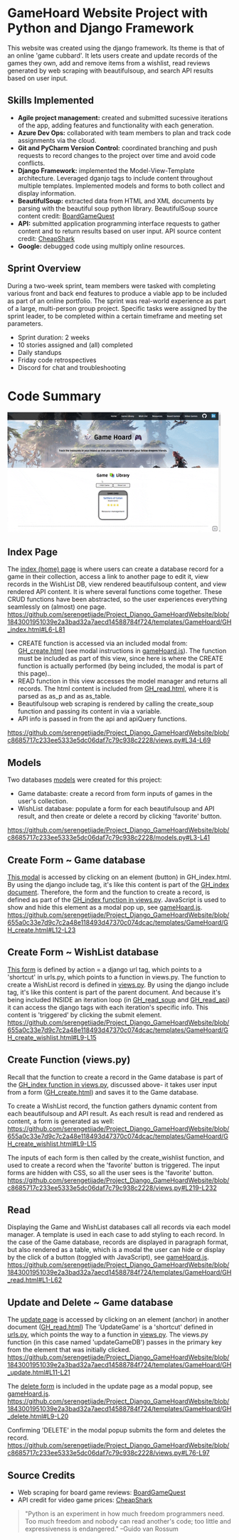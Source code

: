 # GameHoard Website Project with Python and Django Framework
This website was created using the django framework. Its theme is that of an online 'game cubbard'. It lets users create and update records of the games they own, add and remove items from a wishlist, read reviews generated by web scraping with beautifulsoup, and search API results based on user input.

## Skills Implemented
- <b>Agile project management:</b> created and submitted sucessive iterations of the app, adding features and functionality with each generation.
- <b>Azure Dev Ops:</b> collaborated with team members to plan and track code assignments via the cloud.
- <b>Git and PyCharm Version Control:</b> coordinated branching and push requests to record changes to the project over time and avoid code conflicts.
- <b>Django Framework:</b> implemented the Model-View-Template architecture. Leveraged dganjo tags to include content throughout multiple templates. Implemented models and forms to both collect and display information. 
- <b>BeautifulSoup:</b> extracted data from HTML and XML documents by parsing with the beautiful soup python library. BeautifulSoup source content credit: [BoardGameQuest](https://www.boardgamequest.com/category/game-reviews/)
- <b>API:</b> submitted application programming interface requests to gather content and to return results based on user input. API source content credit:  [CheapShark](https://apidocs.cheapshark.com/#c33f57dd-3bb3-3b1f-c454-08cab413a115)
- <b>Google:</b> debugged code using multiply online resources.
 
## Sprint Overview
During a two-week sprint, team members were tasked with completing various front and back end features to produce a viable app to be included as part of an online portfolio. 
The sprint was real-world experience as part of a large, multi-person group project. 
Specific tasks were assigned by the sprint leader, to be completed within a certain timeframe and meeting set parameters.
- Sprint duration: 2 weeks
- 10 stories assigned and (all) completed
- Daily standups
- Friday code retrospectives
- Discord for chat and troubleshooting

# Code Summary
![CRUD](https://github.com/serengetijade/Project_Django_GameHoardWebsite/blob/main/readme/GameHoardCRUD.gif)

## Index Page
The [index (home) page](https://github.com/serengetijade/Project_Django_GameHoardWebsite/blob/main/templates/GameHoard/GH_index.html) is where users can create a database record for a game in their collection, access a link to another page to edit it, view records in the WishList DB, view rendered beautifulsoup content, and view rendered API content. 
It is where several functions come together. These CRUD functions have been abstracted, so the user experiences everything seamlessly on (almost) one page. 
https://github.com/serengetijade/Project_Django_GameHoardWebsite/blob/1843001951039e2a3bad32a7aecd14588784f724/templates/GameHoard/GH_index.html#L6-L81
- CREATE function is accessed via an included modal from: [GH_create.html](https://github.com/serengetijade/Project_Django_GameHoardWebsite/blob/main/templates/GameHoard/GH_create.html) (see modal instructions in [gameHoard.js](https://github.com/serengetijade/Project_Django_GameHoardWebsite/blob/main/static/js/gameHoard.js)). The function must be included as part of this view, since here is where the CREATE function is actually performed (by being included, the modal is part of this page)..
- READ function in this view accesses the model manager and returns all records. The html content is included from [GH_read.html](https://github.com/serengetijade/Project_Django_GameHoardWebsite/blob/main/templates/GameHoard/GH_read.html), where it is parsed as as_p and as as_table.
- Beautifulsoup web scraping is rendered by calling the create_soup function and passing its content in via a variable.
- API info is passed in from the api and apiQuery functions.

https://github.com/serengetijade/Project_Django_GameHoardWebsite/blob/c8685717c233ee5333e5dc06daf7c79c938c2228/views.py#L34-L69

## Models
Two databases [models](https://github.com/serengetijade/Project_Django_GameHoardWebsite/blob/main/models.py) were created for this project: 
- Game databaste: create a record from form inputs of games in the user's collection. 
- WishList database: populate a form for each beautifulsoup and API result, and then create or delete a record by clicking 'favorite' button.

https://github.com/serengetijade/Project_Django_GameHoardWebsite/blob/c8685717c233ee5333e5dc06daf7c79c938c2228/models.py#L3-L41

## Create Form ~ Game database
[This modal](https://github.com/serengetijade/Project_Django_GameHoardWebsite/blob/main/templates/GameHoard/GH_create.html) is accessed by clicking on an element (button) in GH_index.html.
By using the django include tag, it's like this content is part of the [GH_index document](https://github.com/serengetijade/Project_Django_GameHoardWebsite/blob/main/templates/GameHoard/GH_index.html).
Therefore, the form and the function to create a record, is defined as part of the [GH_index function in views.py](https://github.com/serengetijade/Project_Django_GameHoardWebsite/blob/main/views.py).
JavaScript is used to show and hide this element as a modal pop up, see  [gameHoard.js](https://github.com/serengetijade/Project_Django_GameHoardWebsite/blob/main/static/js/gameHoard.js).
https://github.com/serengetijade/Project_Django_GameHoardWebsite/blob/655a0c33e7d9c7c2a48e118493d47370c074dcac/templates/GameHoard/GH_create.html#L12-L23

## Create Form ~ WishList database
[This form](https://github.com/serengetijade/Project_Django_GameHoardWebsite/blob/main/templates/GameHoard/GH_create_wishlist.html) is defined by action = a django url tag, which points to a 'shortcut' in urls.py, which points to a function in views.py.
The function to create a WishList record is defined in [views.py](https://github.com/serengetijade/Project_Django_GameHoardWebsite/blob/main/views.py).
By using the django include tag, it's like this content is part of the parent document.
And because it's being included INSIDE an iteration loop (in [GH_read_soup](https://github.com/serengetijade/Project_Django_GameHoardWebsite/blob/main/templates/GameHoard/GH_read_soup.html) and [GH_read_api](https://github.com/serengetijade/Project_Django_GameHoardWebsite/blob/main/templates/GameHoard/GH_read_api.html)) it can access the django tags with each iteration's specific info.
This content is 'triggered' by clicking the submit element.
https://github.com/serengetijade/Project_Django_GameHoardWebsite/blob/655a0c33e7d9c7c2a48e118493d47370c074dcac/templates/GameHoard/GH_create_wishlist.html#L9-L15

## Create Function (views.py)
Recall that the function to create a record in the Game database is part of the [GH_index function in views.py](https://github.com/serengetijade/Project_Django_GameHoardWebsite/blob/main/views.py), 
discussed above- it takes user input from a form ([GH_create.html](https://github.com/serengetijade/Project_Django_GameHoardWebsite/blob/main/templates/GameHoard/GH_create.html)) and saves it to the Game database.  

To create a WishList record, the function gathers dynamic content from each beautifulsoup and API result. As each result is read and rendered as content, a form is generated as well: 
https://github.com/serengetijade/Project_Django_GameHoardWebsite/blob/655a0c33e7d9c7c2a48e118493d47370c074dcac/templates/GameHoard/GH_create_wishlist.html#L9-L15

The inputs of each form is then called by the create_wishlist function, and used to create a record when the 'favorite' button is triggered. The input forms are hidden with CSS, so all the user sees is the 'favorite' button. 
https://github.com/serengetijade/Project_Django_GameHoardWebsite/blob/c8685717c233ee5333e5dc06daf7c79c938c2228/views.py#L219-L232

## Read
Displaying the Game and WishList databases call all records via each model manager. 
A template is used in each case to add styling to each record. 
In the case of the Game database, records are displayed in paragraph format, but also rendered as a table, 
which is a modal the user can hide or display by the click of a button (toggled with JavaScript), see  [gameHoard.js](https://github.com/serengetijade/Project_Django_GameHoardWebsite/blob/main/static/js/gameHoard.js).
https://github.com/serengetijade/Project_Django_GameHoardWebsite/blob/1843001951039e2a3bad32a7aecd14588784f724/templates/GameHoard/GH_read.html#L1-L62

## Update and Delete ~ Game database
The [update page](https://github.com/serengetijade/Project_Django_GameHoardWebsite/blob/main/templates/GameHoard/GH_update.html) is accessed by clicking on an element (anchor) in another document ([GH_read.html](https://github.com/serengetijade/Project_Django_GameHoardWebsite/blob/main/templates/GameHoard/GH_read.html))
The 'UpdateGame' is a 'shortcut' defined in [urls.py](https://github.com/serengetijade/Project_Django_GameHoardWebsite/blob/main/urls.py), which points the way to a function in [views.py](https://github.com/serengetijade/Project_Django_GameHoardWebsite/blob/main/views.py).
The views.py function (in this case named 'updateGameDB') passes in the primary key from the element that was initially clicked.
https://github.com/serengetijade/Project_Django_GameHoardWebsite/blob/1843001951039e2a3bad32a7aecd14588784f724/templates/GameHoard/GH_update.html#L11-L21

The [delete form](https://github.com/serengetijade/Project_Django_GameHoardWebsite/blob/main/templates/GameHoard/GH_delete.html) is included in the update page as a modal popup, see  [gameHoard.js](https://github.com/serengetijade/Project_Django_GameHoardWebsite/blob/main/static/js/gameHoard.js).
https://github.com/serengetijade/Project_Django_GameHoardWebsite/blob/1843001951039e2a3bad32a7aecd14588784f724/templates/GameHoard/GH_delete.html#L9-L20

Confirming 'DELETE' in the modal popup submits the form and deletes the record. 
https://github.com/serengetijade/Project_Django_GameHoardWebsite/blob/c8685717c233ee5333e5dc06daf7c79c938c2228/views.py#L76-L97

## Source Credits
- Web scraping for board game reviews: [BoardGameQuest](https://www.boardgamequest.com/category/game-reviews/)
- API credit for video game prices: [CheapShark](https://apidocs.cheapshark.com/#c33f57dd-3bb3-3b1f-c454-08cab413a115)

>"Python is an experiment in how much freedom programmers need. Too much freedom and nobody can read another's code; too little and expressiveness is endangered."
–Guido van Rossum